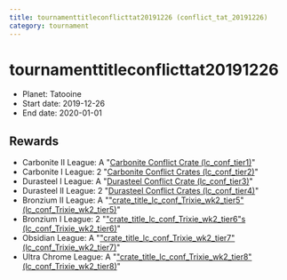 ```yaml
---
title: tournamenttitleconflicttat20191226 (conflict_tat_20191226)
category: tournament
---
```

# tournamenttitleconflicttat20191226

  * Planet: Tatooine
  * Start date: 2019-12-26
  * End date: 2020-01-01

## Rewards

  * Carbonite II League: A "[Carbonite Conflict Crate (lc_conf_tier1)](lc_conf_tier1.html)"
  * Carbonite I League: 2 "[Carbonite Conflict Crates (lc_conf_tier2)](lc_conf_tier2.html)"
  * Durasteel I League: A "[Durasteel Conflict Crate (lc_conf_tier3)](lc_conf_tier3.html)"
  * Durasteel II League: 2 "[Durasteel Conflict Crates (lc_conf_tier4)](lc_conf_tier4.html)"
  * Bronzium II League: A "["crate_title_lc_conf_Trixie_wk2_tier5" (lc_conf_Trixie_wk2_tier5)](lc_conf_Trixie_wk2_tier5.html)"
  * Bronzium I League: 2 "["crate_title_lc_conf_Trixie_wk2_tier6"s (lc_conf_Trixie_wk2_tier6)](lc_conf_Trixie_wk2_tier6.html)"
  * Obsidian League: A "["crate_title_lc_conf_Trixie_wk2_tier7" (lc_conf_Trixie_wk2_tier7)](lc_conf_Trixie_wk2_tier7.html)"
  * Ultra Chrome League: A "["crate_title_lc_conf_Trixie_wk2_tier8" (lc_conf_Trixie_wk2_tier8)](lc_conf_Trixie_wk2_tier8.html)"
